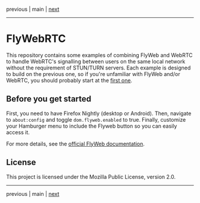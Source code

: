 previous | main | [next](src/01_xhr)

---

# FlyWebRTC

This repository contains some examples of combining FlyWeb and WebRTC to handle
WebRTC's signalling between users on the same local network without the
requirement of STUN/TURN servers. Each example is designed to build on the
previous one, so if you're unfamiliar with FlyWeb and/or WebRTC, you should
probably start at the [first one](src/01_xhr).

## Before you get started

First, you need to have Firefox Nightly (desktop or Android). Then, navigate to
`about:config` and toggle `dom.flyweb.enabled` to true. Finally, customize your
Hamburger menu to include the Flyweb button so you can easily access it.

For more details, see the [official FlyWeb
documentation](https://flyweb.github.io/#getting-started).

## License

This project is licensed under the Mozilla Public License, version 2.0.

---

previous | main | [next](src/01_xhr)
